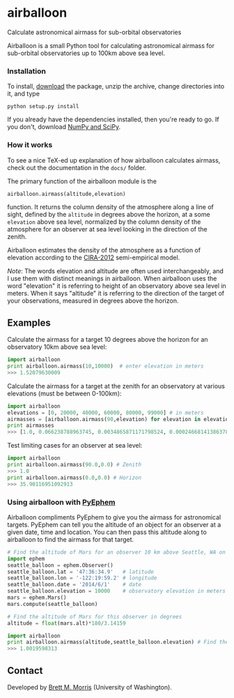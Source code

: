 airballoon
==========

Calculate astronomical airmass for sub-orbital observatories

Airballoon is a small Python tool for calculating astronomical airmass for 
sub-orbital observatories up to 100km above sea level. 

### Installation
To install, [download](https://github.com/bmorris3/airballoon/archive/master.zip)
the package, unzip the archive, change directories into it, and type

`python setup.py install`

If you already have the dependencies installed, then you're ready to go. If you 
don't, download [NumPy and SciPy](http://www.scipy.org/).

### How it works
To see a nice TeX-ed up explanation of how airballoon calculates airmass, 
check out the documentation in the `docs/` folder.

The primary function of the airballoon module is the 
```python
airballoon.airmass(altitude,elevation)
``` 
function. It returns the column density of the atmosphere along a line of sight,
defined by the `altitude` in degrees above the horizon, at a some `elevation` 
above sea level, normalized by the column density of the atmosphere for an 
observer at sea level looking in the direction of the zenith.

Airballoon estimates the density of the atmosphere as a function of elevation 
according to the
[CIRA-2012](http://spaceweather.usu.edu/files/uploads/PDF/COSPAR_INTERNATIONAL_REFERENCE_ATMOSPHERE-CHAPTER-1_3(rev-01-11-08-2012).pdf)
semi-empirical model. 

*Note*: The words elevation and altitude are often used interchangeably, and I
use them with distinct meanings in airballoon. When airballoon uses the word 
"elevation" it is referring to height of an observatory above sea level in 
meters. When it says "altitude" it is referring to the direction of the 
target of your observations, measured in degrees above the horizon.

## Examples
Calculate the airmass for a target 10 degrees above the horizon for an 
observatory 10km above sea level:
```python
import airballoon
print airballoon.airmass(10,10000)  # enter elevation in meters 
>>> 1.52079630009
```

Calculate the airmass for a target at the zenith for an observatory 
at various elevations (must be between 0-100km):
```python
import airballoon
elevations = [0, 20000, 40000, 60000, 80000, 99000] # in meters
airmasses = [airballoon.airmass(90,elevation) for elevation in elevations]
print airmasses
>>> [1.0, 0.066238788963745, 0.0034865871171798524, 0.0002466814138637848, 1.1276295753616965e-05, 6.892154501781153e-08]
```

Test limiting cases for an observer at sea level: 
```python
import airballoon
print airballoon.airmass(90.0,0.0) # Zenith
>>> 1.0
print airballoon.airmass(0.0,0.0) # Horizon
>>> 35.90116951092913
```

### Using airballoon with [PyEphem](http://rhodesmill.org/pyephem/)

Airballoon compliments PyEphem to give you the airmass for astronomical
targets. PyEphem can tell you the altitude of an object for an observer 
at a given date, time and location. You can then pass this altitude along
to airballoon to find the airmass for that target. 

```python
# Find the altitude of Mars for an observer 10 km above Seattle, WA on 2014/6/1
import ephem
seattle_balloon = ephem.Observer()
seattle_balloon.lat = '47:36:34.9'   # latitude
seattle_balloon.lon = '-122:19:59.2' # longitude
seattle_balloon.date = '2014/6/1'    # date
seattle_balloon.elevation = 10000    # observatory elevation in meters
mars = ephem.Mars()
mars.compute(seattle_balloon)

# Find the altitude of Mars for this observer in degrees
altitude = float(mars.alt)*180/3.14159 

import airballoon
print airballoon.airmass(altitude,seattle_balloon.elevation) # Find the airmass
>>> 1.0019598313
```



## Contact
Developed by [Brett M. Morris](http://staff.washington.edu/bmmorris) 
(University of Washington).
